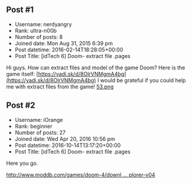 ## Post #1
- Username: nerdyangry
- Rank: ultra-n00b
- Number of posts: 8
- Joined date: Mon Aug 31, 2015 6:39 pm
- Post datetime: 2016-02-14T18:28:05+00:00
- Post Title: [idTech 6] Doom- extract file .pages

Hi guys. How can extract files and model of the game Doom? 
Here is the game itself:
[https://yadi.sk/d/8OlrVNMgmA4bg](https://yadi.sk/d/8OlrVNMgmA4bg)
I would be grateful if you could help me with extract files from the game!
[53.png](https://xentaxbackup.github.io/file/10490_53.png)
## Post #2
- Username: iOrange
- Rank: beginner
- Number of posts: 27
- Joined date: Wed Apr 20, 2016 10:56 pm
- Post datetime: 2016-10-14T13:17:20+00:00
- Post Title: [idTech 6] Doom- extract file .pages

Here you go.

[http://www.moddb.com/games/doom-4/downl ... plorer-v04](http://www.moddb.com/games/doom-4/downloads/doom-resources-explorer-v04)
